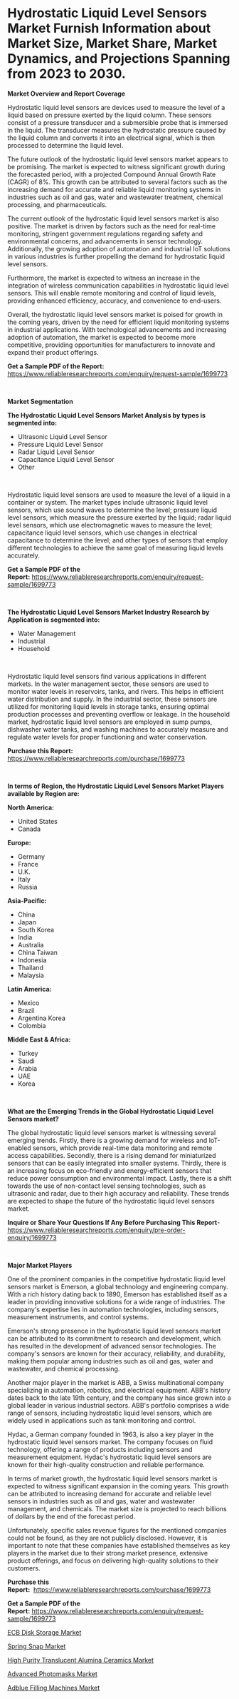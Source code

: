 <p><h1>Hydrostatic Liquid Level Sensors Market Furnish Information about Market Size, Market Share, Market Dynamics, and Projections Spanning from 2023 to 2030.</h1></p><p><strong>Market Overview and Report Coverage</strong></p>
<p><p>Hydrostatic liquid level sensors are devices used to measure the level of a liquid based on pressure exerted by the liquid column. These sensors consist of a pressure transducer and a submersible probe that is immersed in the liquid. The transducer measures the hydrostatic pressure caused by the liquid column and converts it into an electrical signal, which is then processed to determine the liquid level.</p><p>The future outlook of the hydrostatic liquid level sensors market appears to be promising. The market is expected to witness significant growth during the forecasted period, with a projected Compound Annual Growth Rate (CAGR) of 8%. This growth can be attributed to several factors such as the increasing demand for accurate and reliable liquid monitoring systems in industries such as oil and gas, water and wastewater treatment, chemical processing, and pharmaceuticals.</p><p>The current outlook of the hydrostatic liquid level sensors market is also positive. The market is driven by factors such as the need for real-time monitoring, stringent government regulations regarding safety and environmental concerns, and advancements in sensor technology. Additionally, the growing adoption of automation and industrial IoT solutions in various industries is further propelling the demand for hydrostatic liquid level sensors.</p><p>Furthermore, the market is expected to witness an increase in the integration of wireless communication capabilities in hydrostatic liquid level sensors. This will enable remote monitoring and control of liquid levels, providing enhanced efficiency, accuracy, and convenience to end-users.</p><p>Overall, the hydrostatic liquid level sensors market is poised for growth in the coming years, driven by the need for efficient liquid monitoring systems in industrial applications. With technological advancements and increasing adoption of automation, the market is expected to become more competitive, providing opportunities for manufacturers to innovate and expand their product offerings.</p></p>
<p><strong>Get a Sample PDF of the Report:</strong> <a href="https://www.reliableresearchreports.com/enquiry/request-sample/1699773">https://www.reliableresearchreports.com/enquiry/request-sample/1699773</a></p>
<p>&nbsp;</p>
<p><strong>Market Segmentation</strong></p>
<p><strong>The Hydrostatic Liquid Level Sensors Market Analysis by types is segmented into:</strong></p>
<p><ul><li>Ultrasonic Liquid Level Sensor</li><li>Pressure Liquid Level Sensor</li><li>Radar Liquid Level Sensor</li><li>Capacitance Liquid Level Sensor</li><li>Other</li></ul></p>
<p>&nbsp;</p>
<p><p>Hydrostatic liquid level sensors are used to measure the level of a liquid in a container or system. The market types include ultrasonic liquid level sensors, which use sound waves to determine the level; pressure liquid level sensors, which measure the pressure exerted by the liquid; radar liquid level sensors, which use electromagnetic waves to measure the level; capacitance liquid level sensors, which use changes in electrical capacitance to determine the level; and other types of sensors that employ different technologies to achieve the same goal of measuring liquid levels accurately.</p></p>
<p><strong>Get a Sample PDF of the Report:</strong>&nbsp;<a href="https://www.reliableresearchreports.com/enquiry/request-sample/1699773">https://www.reliableresearchreports.com/enquiry/request-sample/1699773</a></p>
<p>&nbsp;</p>
<p><strong>The Hydrostatic Liquid Level Sensors Market Industry Research by Application is segmented into:</strong></p>
<p><ul><li>Water Management</li><li>Industrial</li><li>Household</li></ul></p>
<p>&nbsp;</p>
<p><p>Hydrostatic liquid level sensors find various applications in different markets. In the water management sector, these sensors are used to monitor water levels in reservoirs, tanks, and rivers. This helps in efficient water distribution and supply. In the industrial sector, these sensors are utilized for monitoring liquid levels in storage tanks, ensuring optimal production processes and preventing overflow or leakage. In the household market, hydrostatic liquid level sensors are employed in sump pumps, dishwasher water tanks, and washing machines to accurately measure and regulate water levels for proper functioning and water conservation.</p></p>
<p><strong>Purchase this Report:</strong>&nbsp; <a href="https://www.reliableresearchreports.com/purchase/1699773">https://www.reliableresearchreports.com/purchase/1699773</a></p>
<p>&nbsp;</p>
<p><strong>In terms of Region, the Hydrostatic Liquid Level Sensors Market Players available by Region are:</strong></p>
<p>
    <p> <strong> North America: </strong>
        <ul>
            <li>United States</li>
            <li>Canada</li>
        </ul>
        </p> 
    <p> <strong> Europe: </strong>
        <ul>
            <li>Germany</li>
            <li>France</li>
            <li>U.K.</li>
            <li>Italy</li>
            <li>Russia</li>
        </ul>
        </p> 
    <p> <strong> Asia-Pacific: </strong>
        <ul>
            <li>China</li>
            <li>Japan</li>
            <li>South Korea</li>
            <li>India</li>
            <li>Australia</li>
            <li>China Taiwan</li>
            <li>Indonesia</li>
            <li>Thailand</li>
            <li>Malaysia</li>
        </ul>
        </p> 
    <p> <strong> Latin America: </strong>
        <ul>
            <li>Mexico</li>
            <li>Brazil</li>
            <li>Argentina Korea</li>
            <li>Colombia</li>
        </ul>
        </p> 
    <p> <strong> Middle East & Africa: </strong>
        <ul>
            <li>Turkey</li>
            <li>Saudi</li>
            <li>Arabia</li>
            <li>UAE</li>
            <li>Korea</li>
        </ul>
    </p>
    </p>
<p>&nbsp;</p>
<p><strong>What are the Emerging Trends in the Global Hydrostatic Liquid Level Sensors market?</strong></p>
<p><p>The global hydrostatic liquid level sensors market is witnessing several emerging trends. Firstly, there is a growing demand for wireless and IoT-enabled sensors, which provide real-time data monitoring and remote access capabilities. Secondly, there is a rising demand for miniaturized sensors that can be easily integrated into smaller systems. Thirdly, there is an increasing focus on eco-friendly and energy-efficient sensors that reduce power consumption and environmental impact. Lastly, there is a shift towards the use of non-contact level sensing technologies, such as ultrasonic and radar, due to their high accuracy and reliability. These trends are expected to shape the future of the hydrostatic liquid level sensors market.</p></p>
<p><strong>Inquire or Share Your Questions If Any Before Purchasing This Report</strong>- <a href="https://www.reliableresearchreports.com/enquiry/pre-order-enquiry/1699773">https://www.reliableresearchreports.com/enquiry/pre-order-enquiry/1699773</a></p>
<p>&nbsp;</p>
<p><strong>Major Market Players</strong></p>
<p><p>One of the prominent companies in the competitive hydrostatic liquid level sensors market is Emerson, a global technology and engineering company. With a rich history dating back to 1890, Emerson has established itself as a leader in providing innovative solutions for a wide range of industries. The company's expertise lies in automation technologies, including sensors, measurement instruments, and control systems.</p><p>Emerson's strong presence in the hydrostatic liquid level sensors market can be attributed to its commitment to research and development, which has resulted in the development of advanced sensor technologies. The company's sensors are known for their accuracy, reliability, and durability, making them popular among industries such as oil and gas, water and wastewater, and chemical processing.</p><p>Another major player in the market is ABB, a Swiss multinational company specializing in automation, robotics, and electrical equipment. ABB's history dates back to the late 19th century, and the company has since grown into a global leader in various industrial sectors. ABB's portfolio comprises a wide range of sensors, including hydrostatic liquid level sensors, which are widely used in applications such as tank monitoring and control.</p><p>Hydac, a German company founded in 1963, is also a key player in the hydrostatic liquid level sensors market. The company focuses on fluid technology, offering a range of products including sensors and measurement equipment. Hydac's hydrostatic liquid level sensors are known for their high-quality construction and reliable performance.</p><p>In terms of market growth, the hydrostatic liquid level sensors market is expected to witness significant expansion in the coming years. This growth can be attributed to increasing demand for accurate and reliable level sensors in industries such as oil and gas, water and wastewater management, and chemicals. The market size is projected to reach billions of dollars by the end of the forecast period.</p><p>Unfortunately, specific sales revenue figures for the mentioned companies could not be found, as they are not publicly disclosed. However, it is important to note that these companies have established themselves as key players in the market due to their strong market presence, extensive product offerings, and focus on delivering high-quality solutions to their customers.</p></p>
<p><strong>Purchase this Report:</strong>&nbsp;&nbsp;<a href="https://www.reliableresearchreports.com/purchase/1699773">https://www.reliableresearchreports.com/purchase/1699773</a></p>
<p></p>
<p><strong>Get a Sample PDF of the Report:</strong>&nbsp;<a href="https://www.reliableresearchreports.com/enquiry/request-sample/1699773">https://www.reliableresearchreports.com/enquiry/request-sample/1699773</a></p>
<p><p><a href="https://github.com/lbird53714/Market-Research-Report-List-1/blob/main/ecb-disk-storage-market.md">ECB Disk Storage Market</a></p><p><a href="https://medium.com/@karleeprice2004/spring-snap-market-share-evolution-and-market-growth-trends-2023-2030-c52ae40fa73e">Spring Snap Market</a></p><p><a href="https://www.linkedin.com/pulse/high-purity-translucent-alumina-ceramics-market-size-share-nkwfe/">High Purity Translucent Alumina Ceramics Market</a></p><p><a href="https://www.linkedin.com/pulse/advanced-photomasks-market-insights-players-forecast-f0mxe/">Advanced Photomasks Market</a></p><p><a href="https://medium.com/@tatemonahan564856/adblue-filling-machines-market-share-evolution-and-market-growth-trends-2023-2030-4717f9899bae">Adblue Filling Machines Market</a></p></p>